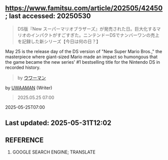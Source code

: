 ## https://www.famitsu.com/article/202505/42450; last accessed: 20250530

> DS版『New スーパーマリオブラザーズ』が発売された日。巨大化するマリオのインパクトがすごすぎた。ニンテンドーDSでナンバーワンの売上を記録した新シリーズ【今日は何の日？】

May 25 is the release day of the DS version of "New Super Mario Bros.," the masterpiece where giant-sized Mario made an impact so humongous that the game became the new series' #1 bestselling title for the Nintendo DS in recorded history. 

> by [ウワーマン](https://www.famitsu.com/author/17/page/1)

by [UWAAMAN](https://www.famitsu.com/author/17/page/1) (Writer)

> 2025.05.25 07:00

2025-05-25T07:00

## Last updated: 2025-05-31T12:02

## REFERENCE

1) GOOGLE SEARCH ENGINE; TRANSLATE